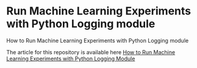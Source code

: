 # Run Machine Learning Experiments with Python Logging module
 How to Run Machine Learning Experiments with Python Logging module
 
 
 The article for this repository is available here [How to Run Machine Learning Experiments with Python Logging Module](https://medium.com/analytics-vidhya/how-to-run-machine-learning-experiments-with-python-logging-module-9030fbee120e?source=friends_link&sk=3800817b2ff4a1982d197aba56a25bb3)
